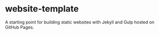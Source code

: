 website-template
================

A starting point for building static websites with Jekyll and Gulp hosted on GitHub Pages.
